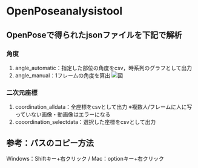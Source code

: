# OpenPoseanalysistool
## OpenPoseで得られたjsonファイルを下記で解析
### 角度
1) angle_automatic：指定した部位の角度をcsv，時系列のグラフとして出力
2) angle_manual：1フレームの角度を算出
![図](https://user-images.githubusercontent.com/71266279/158755317-12bb2a08-5174-4f05-9e37-551e143e533e.png)
### 二次元座標
1) coordination_alldata：全座標をcsvとして出力 ※複数人/フレームに人に写っていない画像・動画像はエラーになる
2) cooordination_selectdata：選択した座標をcsvとして出力
## 参考：パスのコピー方法
Windows：Shiftキー+右クリック / Mac：optionキー+右クリック

